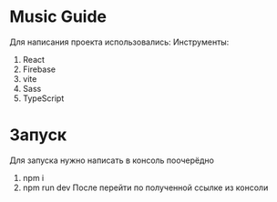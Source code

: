 # Music Guide

Для написания проекта использовались:
Инструменты:
1. React
2. Firebase
3. vite
4. Sass
5. TypeScript

# Запуск
Для запуска нужно написать в консоль поочерёдно
1. npm i
2. npm run dev
После перейти по полученной ссылке из консоли